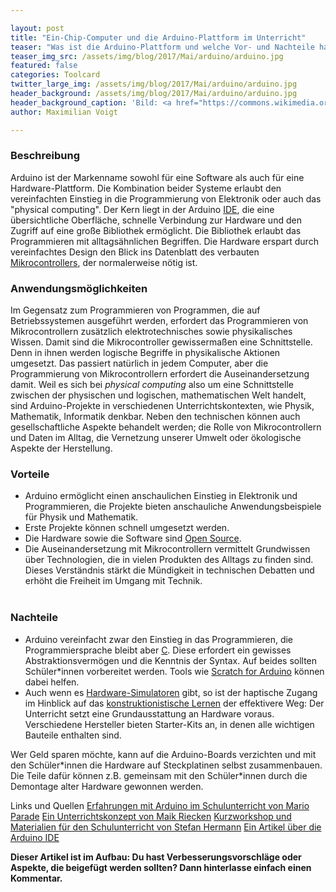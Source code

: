 ```yaml
---

layout: post
title: "Ein-Chip-Computer und die Arduino-Plattform im Unterricht"
teaser: "Was ist die Arduino-Plattform und welche Vor- und Nachteile hat sie für die Anwendung im Schulunterricht?"
teaser_img_src: /assets/img/blog/2017/Mai/arduino/arduino.jpg
featured: false
categories: Toolcard
twitter_large_img: /assets/img/blog/2017/Mai/arduino/arduino.jpg
header_background: /assets/img/blog/2017/Mai/arduino/arduino.jpg
header_background_caption: 'Bild: <a href="https://commons.wikimedia.org/wiki/File:Barbone_Arduino_Uno.jpg">Barbone Arduino Uno</a> by Kallap85'
author: Maximilian Voigt

---
```

### Beschreibung
Arduino ist der Markenname sowohl für eine Software als auch für eine Hardware-Plattform. Die Kombination beider Systeme erlaubt den vereinfachten Einstieg in die Programmierung von Elektronik oder auch das "physical computing". Der Kern liegt in der Arduino [IDE](https://de.wikipedia.org/wiki/Integrierte_Entwicklungsumgebung), die eine übersichtliche Oberfläche, schnelle Verbindung zur Hardware und den Zugriff auf eine große Bibliothek ermöglicht. Die Bibliothek erlaubt das Programmieren mit alltagsähnlichen Begriffen. Die Hardware erspart durch vereinfachtes Design den Blick ins Datenblatt des verbauten [Mikrocontrollers](https://de.wikipedia.org/wiki/Mikrocontroller), der normalerweise nötig ist.

### Anwendungsmöglichkeiten
Im Gegensatz zum Programmieren von Programmen, die auf Betriebssystemen ausgeführt werden, erfordert das Programmieren von Mikrocontrollern zusätzlich elektrotechnisches sowie physikalisches Wissen. Damit sind die Mikrocontroller gewissermaßen eine Schnittstelle. Denn in ihnen werden logische Begriffe in physikalische Aktionen umgesetzt. Das passiert natürlich in jedem Computer, aber die Programmierung von Mikrocontrollern erfordert die Auseinandersetzung damit. Weil es sich bei *physical computing* also um eine Schnittstelle zwischen der physischen und logischen, mathematischen Welt handelt, sind Arduino-Projekte in verschiedenen Unterrichtskontexten, wie Physik, Mathematik, Informatik denkbar. Neben den technischen können auch gesellschaftliche Aspekte behandelt werden; die Rolle von Mikrocontrollern und Daten im Alltag, die Vernetzung unserer Umwelt oder ökologische Aspekte der Herstellung.

### Vorteile
* Arduino ermöglicht einen anschaulichen Einstieg in Elektronik und Programmieren, die Projekte bieten anschauliche Anwendungsbeispiele für Physik und Mathematik.
* Erste Projekte können schnell umgesetzt werden.
* Die Hardware sowie die Software sind [Open Source](https://de.wikipedia.org/wiki/Open_Source). 
* Die Auseinandersetzung mit Mikrocontrollern vermittelt Grundwissen über Technologien, die in vielen Produkten des Alltags zu finden sind. Dieses Verständnis stärkt die Mündigkeit in technischen Debatten und erhöht die Freiheit im Umgang mit Technik.<br><br>

### Nachteile
* Arduino vereinfacht zwar den Einstieg in das Programmieren, die Programmiersprache bleibt aber [C](https://de.wikipedia.org/wiki/C_(Programmiersprache)). Diese erfordert ein gewisses Abstraktionsvermögen und die Kenntnis der Syntax. Auf beides sollten Schüler*innen vorbereitet werden. Tools wie [Scratch for Arduino](http://s4a.cat/) können dabei helfen.
* Auch wenn es [Hardware-Simulatoren](http://fritzing.org/home/) gibt, so ist der haptische Zugang im Hinblick auf das [konstruktionistische Lernen](https://de.wikipedia.org/wiki/Konstruktionismus) der effektivere Weg: Der Unterricht setzt eine Grundausstattung an Hardware voraus. Verschiedene Hersteller bieten Starter-Kits an, in denen alle wichtigen Bauteile enthalten sind.

Wer Geld sparen möchte, kann auf die Arduino-Boards verzichten und mit den Schüler\*innen die Hardware auf Steckplatinen selbst zusammenbauen. Die Teile dafür können z.B. gemeinsam mit den Schüler\*innen durch die Demontage alter Hardware gewonnen werden.

<p class="link-list">
<span class="link-list-headline">Links und Quellen</span>
<a class="external-link" href="http://fablearn.stanford.edu/fellows/blog/arduinos-classroom" target="_blank">Erfahrungen mit Arduino im Schulunterricht von Mario Parade</a>
<a class="external-link" href="https://riecken.de/index.php/2013/09/informatik-mit-arduino/" target="_blank">Ein Unterrichtskonzept von Maik Riecken</a>
<a class="external-link" href="http://starthardware.org/arduino-unterrichtsmaterial/" target="_blank">Kurzworkshop und Materialien für den Schulunterricht von Stefan Hermann</a>
<a class="external-link" href="http://www.spiegel.de/netzwelt/gadgets/arduino-erklaert-das-kann-der-microcontroller-a-1105328.html" target="_blank">Ein Artikel über die Arduino IDE</a>
</p>

**Dieser Artikel ist im Aufbau: Du hast Verbesserungsvorschläge oder Aspekte, die beigefügt werden sollten? Dann hinterlasse einfach einen Kommentar.**